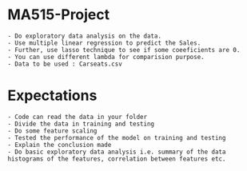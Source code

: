 # MA515-Project
    - Do exploratory data analysis on the data. 
    - Use multiple linear regression to predict the Sales. 
    - Further, use lasso technique to see if some coeeficients are 0. 
    - You can use different lambda for comparision purpose.
    - Data to be used : Carseats.csv

# Expectations
    - Code can read the data in your folder
    - Divide the data in training and testing
    - Do some feature scaling
    - Tested the performance of the model on training and testing
    - Explain the conclusion made
    - Do basic exploratory data analysis i.e. summary of the data histograms of the features, correlation between features etc.